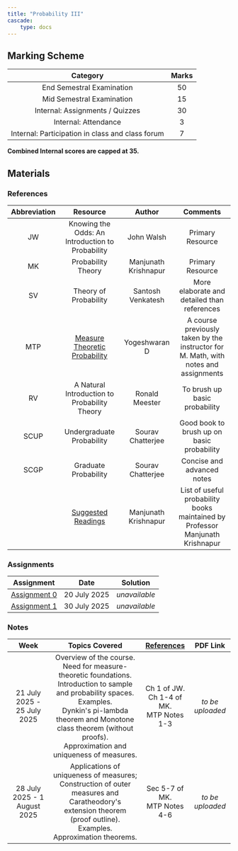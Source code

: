```yaml
---
title: "Probability III"
cascade:
    type: docs
---
```


## Marking Scheme

| Category | Marks |
| :-: | :-: |
| End Semestral Examination | 50 |  
| Mid Semestral Examination | 15 |  
| Internal: Assignments / Quizzes | 30 |  
| Internal: Attendance | 3 |  
| Internal: Participation in class and class forum | 7 |  

**Combined Internal scores are capped at 35.**

## Materials

### References

| Abbreviation | Resource | Author | Comments |
| :-: | :-: | :-: | :-: |
| JW | Knowing the Odds: An Introduction to Probability | John Walsh | Primary Resource | 
| MK | Probability Theory | Manjunath Krishnapur | Primary Resource |
| SV | Theory of Probability | Santosh Venkatesh | More elaborate and detailed than references | 
| MTP | [Measure Theoretic Probability ](https://sites.google.com/site/yogeshwaranacademics/home/teaching/measure-theoretic-probability---m1) | Yogeshwaran D | A course previously taken by the instructor for M. Math, with notes and assignments | 
| RV | A Natural Introduction to Probability Theory | Ronald Meester | To brush up basic probability | 
| SCUP | Undergraduate Probability | Sourav Chatterjee | Good book to brush up on basic probability | 
| SCGP | Graduate Probability | Sourav Chatterjee | Concise and advanced notes |
| | [Suggested Readings](https://math.iisc.ac.in/~manju/suggestedreading.html) | Manjunath Krishnapur | List of useful probability books maintained by Professor Manjunath Krishnapur |

### Assignments

| Assignment | Date | Solution |
| :-: | :-: | :-: |
| [Assignment 0](/pdf/prob3/assignments/Assignment0.pdf) | 20 July 2025 | *unavailable* |
| [Assignment 1](/pdf/prob3/assignments/Assignment1.pdf) | 30 July 2025 | *unavailable* |

### Notes

| Week | Topics Covered | [References](#references) | PDF Link |
| :-: | :-: | :-: | :-: |
| 21 July 2025 - 25 July 2025 | Overview of the course. <br> Need for measure-theoretic foundations. <br> Introduction to sample and probability spaces. <br> Examples. <br> Dynkin's pi-lambda theorem and Monotone class theorem (without proofs). <br> Approximation and uniqueness of measures. | Ch 1 of JW. <br> Ch 1-4 of MK. <br> MTP Notes 1-3 | *to be uploaded* |
| 28 July 2025 - 1 August 2025 | Applications of uniqueness of measures; <br> Construction of outer measures and Caratheodory's extension theorem (proof outline). <br> Examples. <br> Approximation theorems. | Sec 5-7 of MK. <br> MTP Notes 4-6 | *to be uploaded* |
